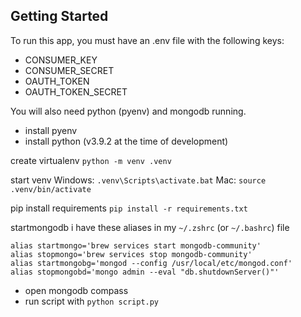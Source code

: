 ## Getting Started

To run this app, you must have an .env file with the following keys:
- CONSUMER_KEY
- CONSUMER_SECRET
- OAUTH_TOKEN
- OAUTH_TOKEN_SECRET

You will also need python (pyenv) and mongodb running.

- install pyenv
- install python (v3.9.2 at the time of development)

create virtualenv
`python -m venv .venv`

start venv 
Windows: `.venv\Scripts\activate.bat`
Mac: `source .venv/bin/activate`


pip install requirements
`pip install -r requirements.txt`

startmongodb
i have these aliases in my `~/.zshrc` (or `~/.bashrc`) file
```
alias startmongo='brew services start mongodb-community'
alias stopmongo='brew services stop mongodb-community'
alias startmongobg='mongod --config /usr/local/etc/mongod.conf'
alias stopmongobd='mongo admin --eval "db.shutdownServer()"'
```

- open mongodb compass
- run script with `python script.py`